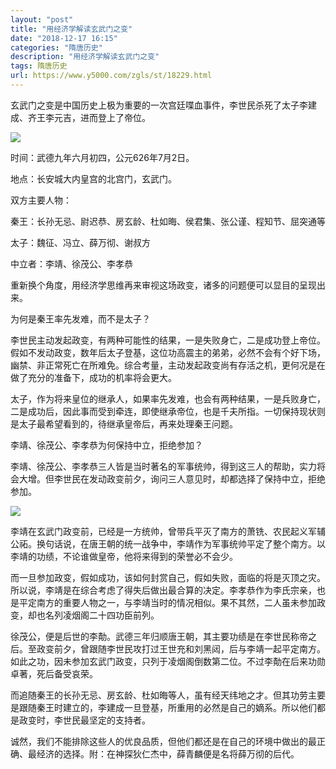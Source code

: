 ```yaml
---
layout: "post"
title: "用经济学解读玄武门之变"
date: "2018-12-17 16:15"
categories: "隋唐历史"
description: "用经济学解读玄武门之变"
tags: 隋唐历史
url: https://www.y5000.com/zgls/st/18229.html
---
```






玄武门之变是中国历史上极为重要的一次宫廷喋血事件，李世民杀死了太子李建成、齐王李元吉，进而登上了帝位。

![](https://img.y5000.com/uploads/allimg/170330/8-1F330113G2346.jpg)

时间：武德九年六月初四，公元626年7月2日。

地点：长安城大内皇宫的北宫门，玄武门。

双方主要人物：

秦王：长孙无忌、尉迟恭、房玄龄、杜如晦、侯君集、张公谨、程知节、屈突通等

太子：魏征、冯立、薛万彻、谢叔方

中立者：李靖、徐茂公、李孝恭

重新换个角度，用经济学思维再来审视这场政变，诸多的问题便可以显目的呈现出来。

为何是秦王率先发难，而不是太子？

李世民主动发起政变，有两种可能性的结果，一是失败身亡，二是成功登上帝位。假如不发动政变，数年后太子登基，这位功高震主的弟弟，必然不会有个好下场，幽禁、非正常死亡在所难免。综合考量，主动发起政变尚有存活之机，更何况是在做了充分的准备下，成功的机率将会更大。

太子，作为将来皇位的继承人，如果率先发难，也会有两种结果，一是兵败身亡，二是成功后，因此事而受到牵连，即使继承帝位，也是千夫所指。一切保持现状则是太子最希望看到的，待继承皇帝后，再来处理秦王问题。

李靖、徐茂公、李孝恭为何保持中立，拒绝参加？

李靖、徐茂公、李孝恭三人皆是当时著名的军事统帅，得到这三人的帮助，实力将会大增。但李世民在发动政变前夕，询问三人意见时，却都选择了保持中立，拒绝参加。

![](https://img.y5000.com/uploads/allimg/170330/8-1F330113G9523.jpg)

李靖在玄武门政变前，已经是一方统帅，曾带兵平灭了南方的萧铣、农民起义军辅公祏。换句话说，在唐王朝的统一战争中，李靖作为军事统帅平定了整个南方。以李靖的功绩，不论谁做皇帝，他将来得到的荣誉必不会少。

而一旦参加政变，假如成功，该如何封赏自己，假如失败，面临的将是灭顶之灾。所以说，李靖是在综合考虑了得失后做出最合算的决定。李孝恭作为李氏宗亲，也是平定南方的重要人物之一，与李靖当时的情况相似。果不其然，二人虽未参加政变，却也名列凌烟阁二十四功臣前列。

徐茂公，便是后世的李勣。武德三年归顺唐王朝，其主要功绩是在李世民称帝之后。至政变前夕，曾跟随李世民攻打过王世充和刘黑闼，后与李靖一起平定南方。如此之功，因未参加玄武门政变，只列于凌烟阁倒数第二位。不过李勣在后来功勋卓著，死后备受哀荣。

而追随秦王的长孙无忌、房玄龄、杜如晦等人，虽有经天纬地之才。但其功劳主要是跟随秦王时建立的，李建成一旦登基，所重用的必然是自己的嫡系。所以他们都是政变时，李世民最坚定的支持者。

诚然，我们不能排除这些人的优良品质，但他们都还是在自己的环境中做出的最正确、最经济的选择。附：在神探狄仁杰中，薛青麟便是名将薛万彻的后代。
